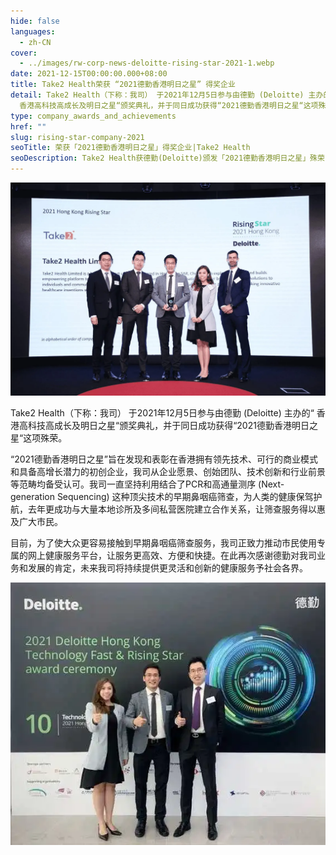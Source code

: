 ```yaml
---
hide: false
languages:
  - zh-CN
cover:
  - ../images/rw-corp-news-deloitte-rising-star-2021-1.webp
date: 2021-12-15T00:00:00.000+08:00
title: Take2 Health荣获 “2021德勤香港明日之星” 得奖企业
detail: Take2 Health（下称：我司） 于2021年12月5日参与由德勤 (Deloitte) 主办的“
  香港高科技高成长及明日之星“颁奖典礼，并于同日成功获得“2021德勤香港明日之星“这项殊荣。
type: company_awards_and_achievements
href: ""
slug: rising-star-company-2021
seoTitle: 荣获「2021德勤香港明日之星」得奖企业|Take2 Health
seoDescription: Take2 Health获德勤(Deloitte)颁发「2021德勤香港明日之星」殊荣，从企业愿景、创始团队、技术创新和行业前景等范畴均备受认可。
---
```

![Take2 Health荣获 “2021德勤香港明日之星” 得奖企业](../images/rw-corp-news-deloitte-rising-star-2021-1.webp)

Take2 Health（下称：我司） 于2021年12月5日参与由德勤 (Deloitte) 主办的“ 香港高科技高成长及明日之星“颁奖典礼，并于同日成功获得“2021德勤香港明日之星“这项殊荣。

“2021德勤香港明日之星”旨在发现和表彰在香港拥有领先技术、可行的商业模式和具备高增长潜力的初创企业，我司从企业愿景、创始团队、技术创新和行业前景等范畴均备受认可。我司一直坚持利用结合了PCR和高通量测序 (Next-generation Sequencing) 这种顶尖技术的早期鼻咽癌筛查，为人类的健康保驾护航，去年更成功与大量本地诊所及多间私营医院建立合作关系，让筛查服务得以惠及广大市民。

目前，为了使大众更容易接触到早期鼻咽癌筛查服务，我司正致力推动市民使用专属的网上健康服务平台，让服务更高效、方便和快捷。在此再次感谢德勤对我司业务和发展的肯定，未来我司将持续提供更灵活和创新的健康服务予社会各界。

![Take2 Health荣获 “2021德勤香港明日之星” 得奖企业](../images/rw-corp-news-deloitte-rising-star-2021-2.webp)